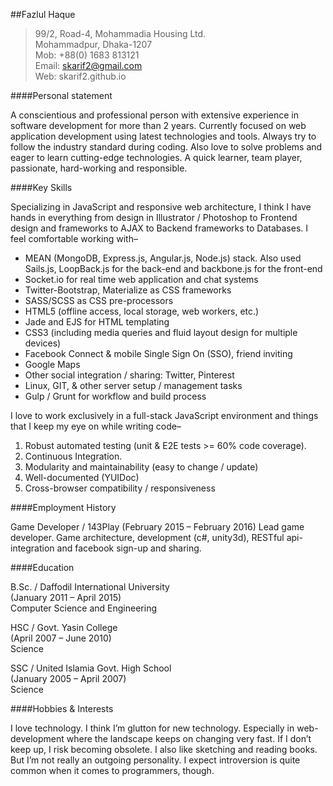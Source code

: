 ##Fazlul Haque

>99/2, Road-4, Mohammadia Housing Ltd.<br />
>Mohammadpur, Dhaka-1207<br />
>Mob: +88(0) 1683 813121<br />
>Email: <skarif2@gmail.com><br />
>Web: skarif2.github.io<br />

####Personal statement

A conscientious and professional person with extensive experience in software development for more than 2 years. Currently focused on web application development using latest technologies and tools. Always try to follow the industry standard during coding. Also love to solve problems and eager to learn cutting-edge technologies. A quick learner, team player, passionate, hard-working and responsible.

####Key Skills

Specializing in JavaScript and responsive web architecture, I think I have hands in everything from design in Illustrator / Photoshop to Frontend design and frameworks to AJAX to Backend frameworks to Databases. I feel comfortable working with–

-   MEAN (MongoDB, Express.js, Angular.js, Node.js) stack. Also used Sails.js, LoopBack.js for the back-end and backbone.js for the front-end
-   Socket.io for real time web application and chat systems
-   Twitter-Bootstrap, Materialize as CSS frameworks
-   SASS/SCSS as CSS pre-processors
-   HTML5 (offline access, local storage, web workers, etc.)
-   Jade and EJS for HTML templating
-   CSS3 (including media queries and fluid layout design for multiple devices)
-   Facebook Connect & mobile Single Sign On (SSO), friend inviting
-   Google Maps
-   Other social integration / sharing: Twitter, Pinterest
-   Linux, GIT, & other server setup / management tasks
-   Gulp / Grunt for workflow and build process

I love to work exclusively in a full-stack JavaScript environment and things that I keep my eye on while writing code–

1.  Robust automated testing (unit & E2E tests &gt;= 60% code coverage).
2.  Continuous Integration.
3.  Modularity and maintainability (easy to change / update)
4.  Well-documented (YUIDoc)
5.  Cross-browser compatibility / responsiveness

####Employment History

Game Developer / 143Play
(February 2015 – February 2016)
Lead game developer.
Game architecture, development (c\#, unity3d), RESTful api-integration and facebook sign-up and sharing.

####Education

B.Sc. / Daffodil International University<br />
(January 2011 – April 2015)<br />
Computer Science and Engineering<br />

HSC / Govt. Yasin College<br />
(April 2007 – June 2010)<br />
Science<br />

SSC / United Islamia Govt. High School<br />
(January 2005 – April 2007)<br />
Science<br />

####Hobbies & Interests

I love technology. I think I’m glutton for new technology. Especially in web-development where the landscape keeps on changing very fast. If I don’t keep up, I risk becoming obsolete. I also like sketching and reading books. But I’m not really an outgoing personality. I expect introversion is quite common when it comes to programmers, though.
